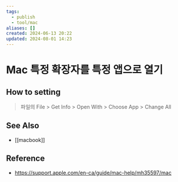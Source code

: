 ```yaml
---
tags:
  - publish
  - tool/mac
aliases: []
created: 2024-06-13 20:22
updated: 2024-08-01 14:23
---
```

# Mac 특정 확장자를 특정 앱으로 열기
## How to setting
> 파일의 File > Get Info > Open With > Choose App > Change All

## See Also
- [[macbook]]

## Reference
- https://support.apple.com/en-ca/guide/mac-help/mh35597/mac